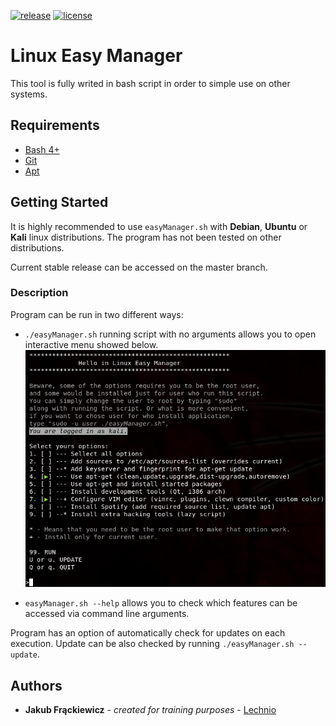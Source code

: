 [![release](https://img.shields.io/badge/Release-v1.4.11-blue)][release]
[![license](https://img.shields.io/github/license/Lechnio/LinuxEasyManager)][license]

 [release]: https://github.com/Lechnio/LinuxEasyManager/releases/latest "Releases · Lechnio/LinuxEasyManager"
 [license]: https://github.com/Lechnio/LinuxEasyManager/blob/develop/LICENSE "License"

# Linux Easy Manager

This tool is fully writed in bash script in order to simple use on other systems.

## Requirements

 * [Bash 4+][bash]
 * [Git][git]
 * [Apt][apt]

 [bash]: https://www.gnu.org/software/bash/ "GNU Bash"
 [git]: https://git-scm.com/ "Git"
 [apt]: https://launchpad.net/ubuntu/trusty/+package/apt "Apt package manager"

## Getting Started

It is highly recommended to use `easyManager.sh` with **Debian**, **Ubuntu** or **Kali** linux distributions.
The program has not been tested on other distributions.

Current stable release can be accessed on the master branch.

### Description

Program can be run in two different ways:
* `./easyManager.sh` running script with no arguments allows you to open interactive menu showed below.
![Main program menu](https://github.com/Lechnio/LinuxEasyManager/blob/master/rsc/img/example_selects.png)

* `easyManager.sh --help` allows you to check which features can be accessed via command line arguments.

Program has an option of automatically check for updates on each execution.
Update can be also checked by running `./easyManager.sh --update`.

## Authors
* **Jakub Frąckiewicz** - *created for training purposes* - [Lechnio](https://github.com/Lechnio)

